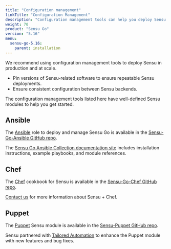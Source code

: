 ```yaml
---
title: "Configuration management"
linkTitle: "Configuration Management"
description: "Configuration management tools can help you deploy Sensu in production and at scale. Learn more about Sensu integrations."
weight: 70
product: "Sensu Go"
version: "5.16"
menu:
  sensu-go-5.16:
    parent: installation
---
```


We recommend using configuration management tools to deploy Sensu in production and at scale.

- Pin versions of Sensu-related software to ensure repeatable Sensu deployments.
- Ensure consistent configuration between Sensu backends.

The configuration management tools listed here have well-defined Sensu modules to help you get started.

## Ansible

The [Ansible][5] role to deploy and manage Sensu Go is available in the [Sensu-Go-Ansible GitHub repo][6].

The [Sensu Go Ansible Collection documentation site][9] includes installation instructions, example playbooks, and module references.

## Chef

The [Chef][3] cookbook for Sensu is available in the [Sensu-Go-Chef GitHub repo][4].

[Contact us][8] for more information about Sensu + Chef.

## Puppet

The [Puppet][1] Sensu module is available in the [Sensu-Puppet GitHub repo][2].

Sensu partnered with [Tailored Automation][7] to enhance the Puppet module with new features and bug fixes.


[1]: https://puppet.com/
[2]: https://github.com/sensu/sensu-puppet
[3]: https://www.chef.io/
[4]: https://github.com/sensu/sensu-go-chef
[5]: https://www.ansible.com/
[6]: https://github.com/sensu/sensu-go-ansible
[7]: https://tailoredautomation.io/
[8]: http://monitoringlove.sensu.io/chef
[9]: https://sensu.github.io/sensu-go-ansible/
